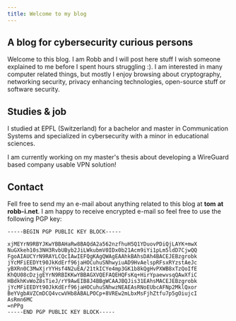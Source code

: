 ```yaml
---
title: Welcome to my blog
---
```


## A blog for cybersecurity curious persons

Welcome to this blog. I am Robb and I will post here stuff I wish someone
explained to me before I spent hours struggling :). I am interested in many
computer related things, but mostly I enjoy browsing about cryptography,
networking security, privacy enhancing technologies, open-source stuff or
software security.

## Studies & job

I studied at EPFL (Switzerland) for a bachelor and master in Communication
Systems and specialized in cybersecurity with a minor in educational
sciences.

I am currently working on my master's thesis about developing a WireGuard based
company usable VPN solution!

## Contact

Fell free to send my an e-mail about anything related to this blog at **tom** 
**at robb-i.net**. I am happy to receive encrypted e-mail so feel free to use
the following PGP key:

```plaintext
-----BEGIN PGP PUBLIC KEY BLOCK-----

xjMEYrN9RBYJKwYBBAHaRw8BAQdA2a562nzfhuH5Q1YDuovPDiQjLAYK+mwX
NuGXkeh10s3NH3RvbUByb2JiLWkubmV0IDx0b21Acm9iYi1pLm5ldD7CjwQQ
FgoAIAUCYrN9RAYLCQcIAwIEFQgKAgQWAgEAAhkBAhsDAh4BACEJEBzgrobk
jYcMFiEEDYt90JkKdErf96jaHOCuhuSNhwyiuAD9HvAelspRFsxRYzstAeJc
yBXRn0C3MwXjrYYHsf4N2uEA/21tkICYe4mp3GK1b8kQgHvPXWB8xTzQoIfE
KhQU08cDzjgEYrN9RBIKKwYBBAGXVQEFAQEHQFsKq+HirYpaewvsqQAwXfiC
HBdkhKvWoZ8sTieJ/rY9AwEIB8J4BBgWCAAJBQJis31EAhsMACEJEBzgrobk
jYcMFiEEDYt90JkKdErf96jaHOCuhuSNhwzNEAEAsRNoEUbcAFNp2MklQxor
BeYVgbAVZCmDCQ4vcwVHb8ABALPOCp+8VREw2mLbxMsFjhZtfu7p5gOiujcI
AsRmn6MC
=nPPg
-----END PGP PUBLIC KEY BLOCK-----
```
